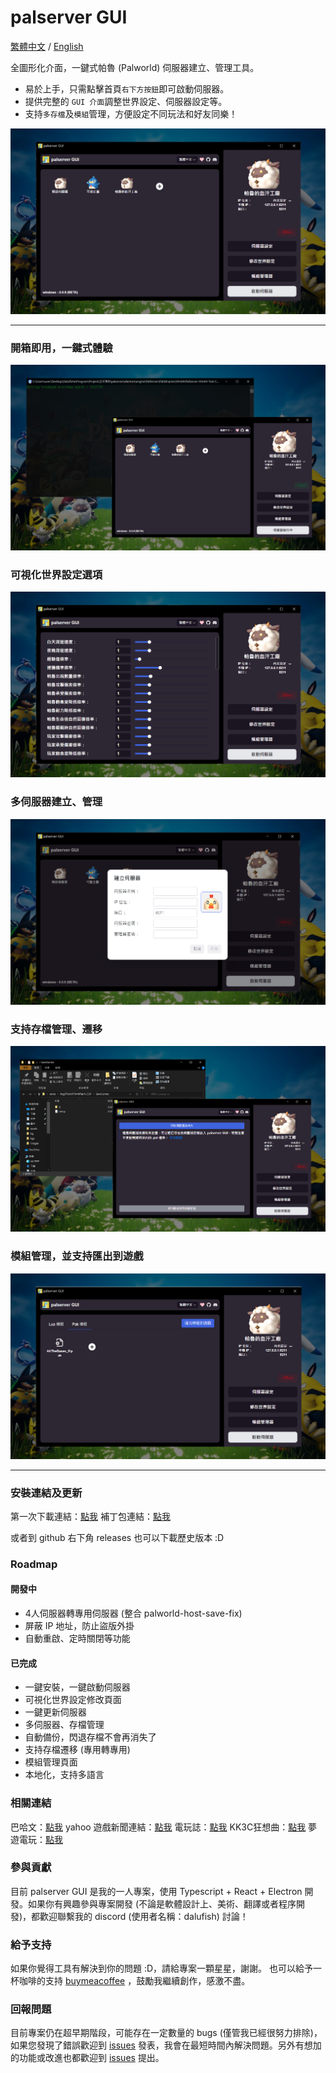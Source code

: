 # palserver GUI

<a href=".">繁體中文</a> / <a href="./readme//README_EN.md">English</a>

全圖形化介面，一鍵式帕魯 (Palworld) 伺服器建立、管理工具。

- 易於上手，只需點擊首頁`右下方按鈕`即可啟動伺服器。
- 提供完整的 `GUI 介面`調整世界設定、伺服器設定等。
- 支持`多存檔`及`模組`管理，方便設定不同玩法和好友同樂！

![alt text](/readme//2zh.png)

---

### 開箱即用，一鍵式體驗

![alt text](/readme//1zh.png)

### 可視化世界設定選項

![alt text](/readme//3zh.png)

### 多伺服器建立、管理

![alt text](/readme/5zh.png)

### 支持存檔管理、遷移

![alt text](/readme//4zh.png)

### 模組管理，並支持匯出到遊戲

![alt text](/readme//6zh.png)

---

### 安裝連結及更新

第一次下載連結：[點我](https://drive.google.com/file/d/1fSCaY1yOS6K03JDmvs-bKcY-SyS-DlwJ/view?usp=drive_link)
補丁包連結：[點我](https://github.com/Dalufishe/palserver-GUI/releases/download/patch-0.0.8/patch-0.0.8-palserver-GUI-win32-x64.rar)

或者到 github 右下角 releases 也可以下載歷史版本 :D

### Roadmap

#### 開發中

- 4人伺服器轉專用伺服器 (整合 palworld-host-save-fix)
- 屏蔽 IP 地址，防止盜版外掛
- 自動重啟、定時關閉等功能

#### 已完成

- 一鍵安裝，一鍵啟動伺服器
- 可視化世界設定修改頁面
- 一鍵更新伺服器
- 多伺服器、存檔管理
- 自動備份，閃退存檔不會再消失了
- 支持存檔遷移 (專用轉專用)
- 模組管理頁面
- 本地化，支持多語言


### 相關連結

巴哈文：[點我](https://forum.gamer.com.tw/C.php?bsn=71458&snA=2043)
yahoo 遊戲新聞連結：[點我](https://tw.news.yahoo.com/palserver-gui-041354287.html)
電玩誌：[點我](https://gank.fanpiece.com/animeradio/%E5%8F%B0%E7%81%A3%E5%A4%A7%E7%A5%9E%E5%89%B5-%E5%B9%BB%E7%8D%B8%E5%B8%95%E9%AD%AF-%E4%B8%80%E9%8D%B5%E9%96%8B%E8%A8%AD%E4%BC%BA%E6%9C%8D%E5%99%A8-%E5%B7%A5%E5%85%B7-%E5%85%A7%E5%BB%BA%E7%B9%81%E4%B8%AD-%E5%9C%96%E5%83%8FUI-c1452714.html)
KK3C狂想曲：[點我](https://kkplay3c.net/steam-pal-server-gui/)
夢遊電玩：[點我](https://www.game735.com/forum.php?mod=viewthread&tid=388027&extra=page%3D1&ordertype=1)


### 參與貢獻

目前 palserver GUI 是我的一人專案，使用 Typescript + React + Electron 開發。如果你有興趣參與專案開發 (不論是軟體設計上、美術、翻譯或者程序開發)，都歡迎聯繫我的 discord (使用者名稱：dalufish) 討論！

### 給予支持

如果你覺得工具有解決到你的問題 :D，請給專案一顆星星，謝謝。
也可以給予一杯咖啡的支持 [buymeacoffee](https://www.buymeacoffee.com/dalufish) ，鼓勵我繼續創作，感激不盡。

### 回報問題

目前專案仍在超早期階段，可能存在一定數量的 bugs (僅管我已經很努力排除)，如果您發現了錯誤歡迎到 [issues](https://github.com/Dalufishe/palserver-GUI/issues) 發表，我會在最短時間內解決問題。另外有想加的功能或改進也都歡迎到 [issues](https://github.com/Dalufishe/palserver-GUI/issues) 提出。
